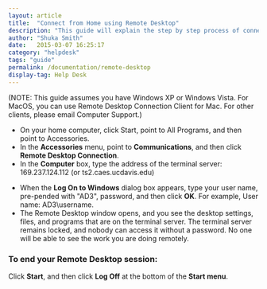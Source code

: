 ```yaml
---
layout: article
title:  "Connect from Home using Remote Desktop"
description: "This guide will explain the step by step process of connecting from home with remote desktop."
author: "Shuka Smith"
date:   2015-03-07 16:25:17
category: "helpdesk"
tags: "guide"
permalink: /documentation/remote-desktop
display-tag: Help Desk
---
```

<p><span class="discreet">(NOTE: This guide assumes you have Windows XP or Windows Vista. For MacOS, you can use Remote Desktop Connection Client for Mac. For other clients, please email Computer Support.)</span></p>
<ul>
    <li>On your home computer, click Start, point to All Programs, and then point to Accessories.</li>
    <li>In the <b>Accessories</b> menu, point to <b>Communications</b>, and then click <b>Remote Desktop Connection</b>.</li>
    <li>In the <b>Computer</b> box, type the address of the terminal server: 169.237.124.112 (or ts2.caes.ucdavis.edu)</li>
</ul>
<ul>
    <li>When the <b>Log On to Windows</b> dialog box appears, type your user name, pre-pended with "AD3", password, and then click <b>OK</b>. For example, User name: AD3\username.</li>
    <li>The Remote Desktop window opens, and you see the desktop settings, files, and programs that are on the terminal server. The terminal server remains locked, and nobody can access it without a password. No one will be able to see the work you are doing remotely.</li>
</ul>
<h3>To end your Remote Desktop session:</h3>
<p>Click <b>Start</b>, and then click <b>Log Off</b> at the bottom of the <b>Start menu</b>.</p>